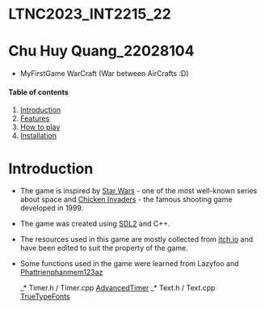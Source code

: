 # LTNC2023_INT2215_22
# Chu Huy Quang_22028104
* MyFirstGame WarCraft (War between AirCrafts :D)
#### Table of contents
1. [Introduction](#introduction)
2. [Features](#features)
3. [How to play](#play)
4. [Installation](#installation)

# Introduction <a name="introduction"></a>
* The game is inspired by [Star Wars](https://en.wikipedia.org/wiki/Star_Wars) - one of the most well-known series about space and [Chicken Invaders](https://en.wikipedia.org/wiki/Chicken_Invaders) - the famous shooting game developed in 1999.
* The game was created using [SDL2](https://www.libsdl.org/) and C++.
* The resources used in this game are mostly collected from [itch.io](https://itch.io/game-assets) and have been edited to suit the property of the game.
* Some functions used in the game were learned from Lazyfoo and [Phattrienphanmem123az](http://phattrienphanmem123az.com/)
  
  _* Timer.h / Timer.cpp [AdvancedTimer](https://lazyfoo.net/tutorials/SDL/23_advanced_timers/index.php)
  _* Text.h / Text.cpp  [TrueTypeFonts](https://lazyfoo.net/tutorials/SDL/16_true_type_fonts/index.php)
  
